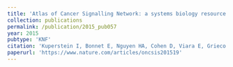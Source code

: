 ```yaml
---
title: 'Atlas of Cancer Signalling Network: a systems biology resource for integrative analysis of cancer data with Google Maps'
collection: publications
permalink: /publication/2015_pub057
year: 2015
pubtype: 'KNF'
citation: 'Kuperstein I, Bonnet E, Nguyen HA, Cohen D, Viara E, Grieco L, Fourquet S, Calzone L, Russo C, Kondratova M, Dutreix M, Barillot E, Zinovyev A. <a href="https://www.nature.com/articles/oncsis201519">Atlas of Cancer Signalling Network: a systems biology resource for integrative analysis of cancer data with Google Maps</a>. 2015. <i>Oncogenesis</i> 4:e160.'
paperurl: 'https://www.nature.com/articles/oncsis201519'
---
```

